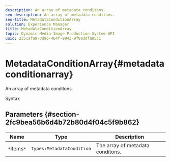 ```yaml
---
description: An array of metadata conditons.
seo-description: An array of metadata conditons.
seo-title: MetadataConditionArray
solution: Experience Manager
title: MetadataConditionArray
topic: Dynamic Media Image Production System API
uuid: 235cafa9-3d96-464f-9943-9f0addfa05c1
---
```


# MetadataConditionArray{#metadataconditionarray}

An array of metadata conditons.

 Syntax 

## Parameters {#section-2fc9bea56b6d4b72b80d4f04c5f9b862}

|  Name  | Type  | Description  |
|---|---|---|
|  `*`items`*`  | `types:MetadataCondition`  | The array of metadata conditons.  |

